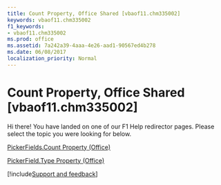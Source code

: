 ```yaml
---
title: Count Property, Office Shared [vbaof11.chm335002]
keywords: vbaof11.chm335002
f1_keywords:
- vbaof11.chm335002
ms.prod: office
ms.assetid: 7a242a39-4aaa-4e26-aad1-90567ed4b278
ms.date: 06/08/2017
localization_priority: Normal
---
```



# Count Property, Office Shared [vbaof11.chm335002]

Hi there! You have landed on one of our F1 Help redirector pages. Please select the topic you were looking for below.

[PickerFields.Count Property (Office)](https://msdn.microsoft.com/library/7f994f90-4870-cae8-d7bf-99f48dd08ba1%28Office.15%29.aspx)

[PickerField.Type Property (Office)](https://msdn.microsoft.com/library/1ac12ab8-9250-e554-b674-c56d06de8149%28Office.15%29.aspx)

[!include[Support and feedback](~/includes/feedback-boilerplate.md)]